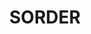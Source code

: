 ---
title: "SORDER"
layout: picture
picture: "/assets/posts/2016/2016-07-17-sorder/20160717_012248472_iOS.jpg"
tags:
  - Artist Unknown
  - Photograph
  - Reflection
  - Seattle
  - Window
---